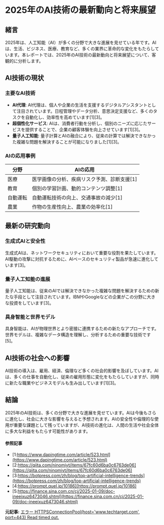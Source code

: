 # 2025年のAI技術の最新動向と将来展望

## 緒言

2025年は、人工知能（AI）が多くの分野で大きな進展を見せている年です。AIは、生活、ビジネス、医療、教育など、多くの業界に革命的な変化をもたらしています。本レポートでは、2025年のAI技術の最新動向と将来展望について、客観的に分析します。

## AI技術の現状

### 主要なAI技術

- **AI代理**: AI代理は、個人や企業の生活を支援するデジタルアシスタントとして注目されています。日程管理やデータ分析、意思決定支援など、多くのタスクを自動化し、効率性を高めています[1][3]。
- **超個性化サービス**: AIは、消費者行動を分析し、個別のニーズに応じたサービスを提供することで、企業の顧客体験を向上させています[1][3]。
- **量子人工知能**: 量子計算とAIの融合により、従来の計算では解決できなかった複雑な問題を解決することが可能になりました[1][3]。

### AIの応用事例

| 分野 | AIの応用 |
| --- | --- |
| 医療 | 医学画像の分析、疾病リスク予測、診断支援[1] |
| 教育 | 個別の学習計画、動的コンテンツ調整[1] |
| 自動運転 | 自動運転技術の向上、交通事故の減少[1] |
| 農業 | 作物の生産性向上、農業の効率化[1] |

## 最新の研究動向

### 生成式AIと安全性

生成式AIは、ネットワークセキュリティにおいて重要な役割を果たしています。AI駆動の攻撃に対抗するために、AIベースのセキュリティ製品が急速に進化しています[3]。

### 量子人工知能の進展

量子人工知能は、従来のAIでは解決できなかった複雑な問題を解決するための新たな手段として注目されています。IBMやGoogleなどの企業がこの分野に大きな投資をしています[3]。

### 具身智能と世界モデル

具身智能は、AIが物理世界とより密接に連携するための新たなアプローチです。世界モデルは、複雑なデータ構造を理解し、分析するための重要な技術です[5]。

## AI技術の社会への影響

AI技術の導入は、雇用、経済、倫理など多くの社会的影響を及ぼしています。AIは、多くの仕事を自動化し、従来の雇用形態に変化をもたらしていますが、同時に新たな職業やビジネスモデルも生み出しています[1][3]。

## 結論

2025年のAI技術は、多くの分野で大きな進展を見せています。AIは今後もさらに進化し、社会に大きな影響を与えると予想されます。AIの安全性や倫理的な使用が重要な課題として残っていますが、AI技術の進化は、人間の生活や社会全体に多大な利益をもたらす可能性があります。

#### 参照記事
- [1:https://www.dapingtime.com/article/523.html](https://www.dapingtime.com/article/523.html)
- [2:https://qiita.com/ninomiyt/items/67fc60d6ba0c6763de06](https://qiita.com/ninomiyt/items/67fc60d6ba0c6763de06)
- [3:https://botpress.com/zh/blog/top-artificial-intelligence-trends](https://botpress.com/zh/blog/top-artificial-intelligence-trends)
- [4:https://prompt.quel.jp/10186](https://prompt.quel.jp/10186)
- [5:https://finance.sina.com.cn/cj/2025-01-09/doc-ineeixuz6473046.shtml](https://finance.sina.com.cn/cj/2025-01-09/doc-ineeixuz6473046.shtml)


**元記事:** [エラー HTTPSConnectionPool(host='www.techtarget.com', port=443) Read timed out.](https://www.techtarget.com/whatis/feature/GPT-45-explained-Everything-you-need-to-know)